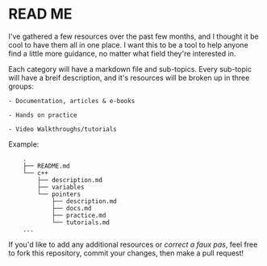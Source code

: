 # READ ME

I've gathered a few resources over the past few months, and I thought it be cool to have them all in one place.
I want this to be a tool to help anyone find a little more guidance, no matter what field they're interested in.

Each category will have a markdown file and sub-topics. Every sub-topic will have a breif description, and it's resources will be broken up in three groups:

    - Documentation, articles & e-books

    - Hands on practice

    - Video Walkthroughs/tutorials

Example:

```
    .
    ├── README.md
    └── c++
        ├── description.md
        ├── variables
        └── pointers
            ├── description.md
            ├── docs.md
            ├── practice.md
            └── tutorials.md
    ...
```

If you'd like to add any additional resources or _correct a faux pas_, feel free to fork this repository, commit your changes, then make a pull request!
